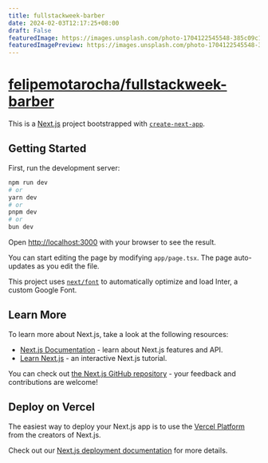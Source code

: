 ```yaml
---
title: fullstackweek-barber
date: 2024-02-03T12:17:25+08:00
draft: False
featuredImage: https://images.unsplash.com/photo-1704122545548-385c09c16e22?ixid=M3w0NjAwMjJ8MHwxfHJhbmRvbXx8fHx8fHx8fDE3MDY5MzM2NTV8&ixlib=rb-4.0.3
featuredImagePreview: https://images.unsplash.com/photo-1704122545548-385c09c16e22?ixid=M3w0NjAwMjJ8MHwxfHJhbmRvbXx8fHx8fHx8fDE3MDY5MzM2NTV8&ixlib=rb-4.0.3
---
```


# [felipemotarocha/fullstackweek-barber](https://github.com/felipemotarocha/fullstackweek-barber)

This is a [Next.js](https://nextjs.org/) project bootstrapped with [`create-next-app`](https://github.com/vercel/next.js/tree/canary/packages/create-next-app).

## Getting Started

First, run the development server:

```bash
npm run dev
# or
yarn dev
# or
pnpm dev
# or
bun dev
```

Open [http://localhost:3000](http://localhost:3000) with your browser to see the result.

You can start editing the page by modifying `app/page.tsx`. The page auto-updates as you edit the file.

This project uses [`next/font`](https://nextjs.org/docs/basic-features/font-optimization) to automatically optimize and load Inter, a custom Google Font.

## Learn More

To learn more about Next.js, take a look at the following resources:

- [Next.js Documentation](https://nextjs.org/docs) - learn about Next.js features and API.
- [Learn Next.js](https://nextjs.org/learn) - an interactive Next.js tutorial.

You can check out [the Next.js GitHub repository](https://github.com/vercel/next.js/) - your feedback and contributions are welcome!

## Deploy on Vercel

The easiest way to deploy your Next.js app is to use the [Vercel Platform](https://vercel.com/new?utm_medium=default-template&filter=next.js&utm_source=create-next-app&utm_campaign=create-next-app-readme) from the creators of Next.js.

Check out our [Next.js deployment documentation](https://nextjs.org/docs/deployment) for more details.
